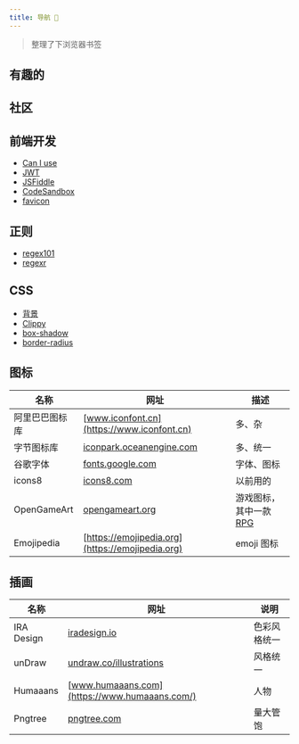 ```yaml
---
title: 导航 🎉
---
```


> 整理了下浏览器书签



## 有趣的

<CardsGrid :sites="interesting" />



## 社区

<CardsGrid :sites="communities" />




## 前端开发

+ [Can I use](https://caniuse.com/)
+ [JWT](https://jwt.io/)
+ [JSFiddle](https://jsfiddle.net/)
+ [CodeSandbox](https://codesandbox.io/)
+ [favicon](https://www.favicon.cc/?action=icon_list)



## 正则

+ [regex101](https://regex101.com/)
+ [regexr](https://regexr.com/)



## CSS

+ [背景](https://projects.verou.me/css3patterns/#)
+ [Clippy](https://bennettfeely.com/clippy/)
+ [box-shadow](https://developer.mozilla.org/en-US/docs/Web/CSS/CSS_Background_and_Borders/Box-shadow_generator)
+ [border-radius](https://9elements.github.io/fancy-border-radius/full-control.html)



## 图标

| 名称           | 网址                                                         | 描述                                                         |
| -------------- | ------------------------------------------------------------ | ------------------------------------------------------------ |
| 阿里巴巴图标库 | [www.iconfont.cn](https://www.iconfont.cn)                   | 多、杂                                                       |
| 字节图标库     | [iconpark.oceanengine.com](https://iconpark.oceanengine.com) | 多、统一                                                     |
| 谷歌字体       | [fonts.google.com](https://fonts.google.com/)                | 字体、图标                                                   |
| icons8         | [icons8.com](https://icons8.com/)                            | 以前用的                                                     |
| OpenGameArt    | [opengameart.org](https://opengameart.org)                   | 游戏图标，其中一款 [RPG](https://opengameart.org/content/98-pixel-art-rpg-icons) |
| Emojipedia     | [https://emojipedia.org](https://emojipedia.org)             | emoji 图标                                                   |



## 插画

| 名称       | 网址                                                       | 说明         |
| ---------- | ---------------------------------------------------------- | ------------ |
| IRA Design | [iradesign.io](https://iradesign.io)                       | 色彩风格统一 |
| unDraw     | [undraw.co/illustrations](https://undraw.co/illustrations) | 风格统一     |
| Humaaans   | [www.humaaans.com](https://www.humaaans.com/)              | 人物         |
| Pngtree    | [pngtree.com](https://pngtree.com)                         | 量大管饱     |


<script>
export default {
  data() {
    return {
      communities: [
        {
          name: "Stack Overflow",
          desc: "最好的问答网站",
          link: "https://stackoverflow.com"
        },
        {
          name: "v2ex",
          desc: "摸鱼社区",
          link: "https://www.v2ex.com"
        },
        {
          name: "掘金",
          desc: "前端社区",
          link: "https://juejin.cn"
        },
        {
          name: "思否",
          desc: "曾经用的最多的技术问答社区",
          link: "https://segmentfault.com"
        },
        {
          name: "InfoQ",
          desc: "了解新技术走向",
          link: "https://www.infoq.cn"
        },
        {
          name: "知乎",
          desc: "分享你刚编的故事",
          link: "https://www.zhihu.com"
        },
      ],
      interesting: [
        {
          name: "全历史",
          desc: "全历史。画作、古籍、帝国、人物、战争、古迹",
          link: "https://www.allhistory.com"
        },
        {
          name: "The Deep Sea",
          desc: "深海物种",
          link: "https://neal.fun/deep-sea"
        },
      ]
    }
  }
}
</script>